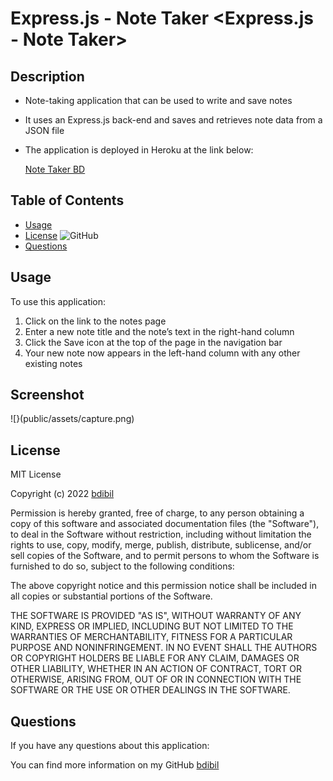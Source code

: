 # Express.js - Note Taker <Express.js - Note Taker>
  
## Description  
- Note-taking application that can be used to write and save notes 
- It uses an Express.js back-end and saves and retrieves note data from a JSON file
- The application is deployed in Heroku at the link below:

  [Note Taker BD](https://note-taker-bd.herokuapp.com/)


## Table of Contents 
- [Usage](#usage)
- [License](#license)  ![GitHub](https://img.shields.io/github/license/bdibil/Note-Taker)
- [Questions](#Questions)


## Usage    
To use this application:
1. Click on the link to the notes page
2. Enter a new note title and the note’s text in the right-hand column
3. Click the Save icon at the top of the page in the navigation bar
4. Your new note now appears in the left-hand column with any other existing notes


## Screenshot

![}(public/assets/capture.png)


## License  
MIT License

Copyright (c)  2022  [bdibil](https://github.com/bdibil)

Permission is hereby granted, free of charge, to any person obtaining a copy
of this software and associated documentation files (the "Software"), to deal
in the Software without restriction, including without limitation the rights
to use, copy, modify, merge, publish, distribute, sublicense, and/or sell
copies of the Software, and to permit persons to whom the Software is
furnished to do so, subject to the following conditions:

The above copyright notice and this permission notice shall be included in all
copies or substantial portions of the Software.

THE SOFTWARE IS PROVIDED "AS IS", WITHOUT WARRANTY OF ANY KIND, EXPRESS OR
IMPLIED, INCLUDING BUT NOT LIMITED TO THE WARRANTIES OF MERCHANTABILITY,
FITNESS FOR A PARTICULAR PURPOSE AND NONINFRINGEMENT. IN NO EVENT SHALL THE
AUTHORS OR COPYRIGHT HOLDERS BE LIABLE FOR ANY CLAIM, DAMAGES OR OTHER
LIABILITY, WHETHER IN AN ACTION OF CONTRACT, TORT OR OTHERWISE, ARISING FROM,
OUT OF OR IN CONNECTION WITH THE SOFTWARE OR THE USE OR OTHER DEALINGS IN THE
SOFTWARE.


## Questions 
If you have any questions about this application: 
  
You can find more information on my GitHub [bdibil](https://github.com/bdibil)

